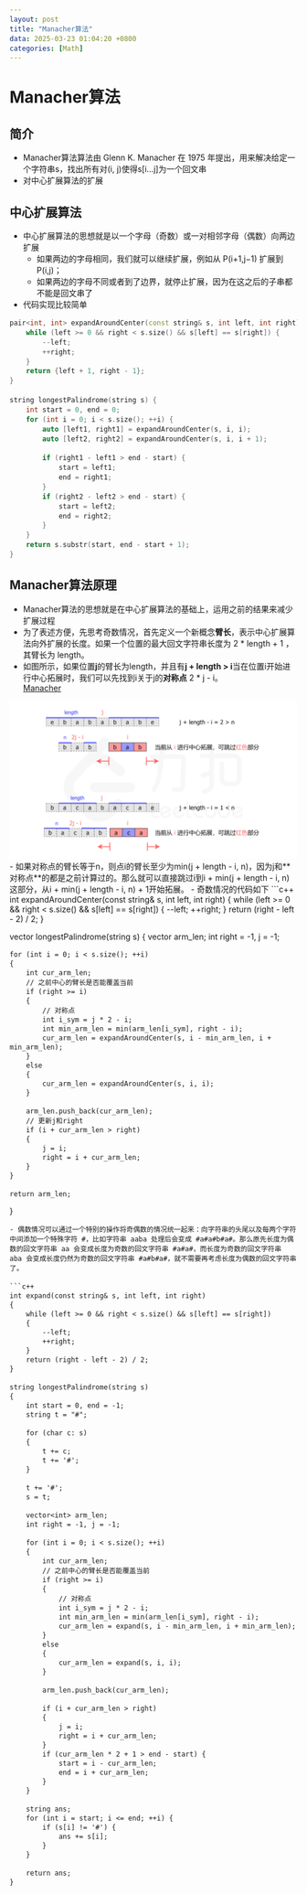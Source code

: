 ```yaml
---
layout: post
title: "Manacher算法"
data: 2025-03-23 01:04:20 +0800
categories: [Math]
---
```

# Manacher算法
## 简介
- Manacher算法算法由 Glenn K. Manacher 在 1975 年提出，用来解决给定一个字符串s，找出所有对(i, j)使得s[i...j]为一个回文串
- 对中心扩展算法的扩展
## 中心扩展算法
- 中心扩展算法的思想就是以一个字母（奇数）或一对相邻字母（偶数）向两边扩展
    - 如果两边的字母相同，我们就可以继续扩展，例如从 P(i+1,j−1) 扩展到 P(i,j)；
    - 如果两边的字母不同或者到了边界，就停止扩展，因为在这之后的子串都不能是回文串了
- 代码实现比较简单
```c++
pair<int, int> expandAroundCenter(const string& s, int left, int right) {
    while (left >= 0 && right < s.size() && s[left] == s[right]) {
        --left;
        ++right;
    }
    return {left + 1, right - 1};
}

string longestPalindrome(string s) {
    int start = 0, end = 0;
    for (int i = 0; i < s.size(); ++i) {
        auto [left1, right1] = expandAroundCenter(s, i, i);
        auto [left2, right2] = expandAroundCenter(s, i, i + 1);

        if (right1 - left1 > end - start) {
            start = left1;
            end = right1;
        }
        if (right2 - left2 > end - start) {
            start = left2;
            end = right2;
        }
    }
    return s.substr(start, end - start + 1);
}
```
## Manacher算法原理
- Manacher算法的思想就是在中心扩展算法的基础上，运用之前的结果来减少扩展过程
- 为了表述方便，先思考奇数情况，首先定义一个新概念**臂长**，表示中心扩展算法向外扩展的长度。如果一个位置的最大回文字符串长度为 2 * length + 1 ，其臂长为 length。
- 如图所示，如果位置**j**的臂长为length，并且有**j + length > i**当在位置i开始进行中心拓展时，我们可以先找到i关于j的**对称点** 2 * j - i。  
[Manacher](/assets/images/Manacher.png)  
<img src="/assets/images/Manacher.png" alt="我的图片">
- 如果对称点的臂长等于n，则点i的臂长至少为min(j + length - i, n)，因为j和**对称点**的都是之前计算过的。那么就可以直接跳过i到i + min(j + length - i, n)这部分，从i + min(j + length - i, n) + 1开始拓展。  
- 奇数情况的代码如下
```c++
int expandAroundCenter(const string& s, int left, int right)
{
    while (left >= 0 && right < s.size() && s[left] == s[right])
    {
        --left;
        ++right;
    }
    return (right - left - 2) / 2;
}

vector<int> longestPalindrome(string s)
{
    vector<int> arm_len;
    int right = -1, j = -1;

    for (int i = 0; i < s.size(); ++i)
    {
        int cur_arm_len;
        // 之前中心的臂长是否能覆盖当前
        if (right >= i)
        {
            // 对称点
            int i_sym = j * 2 - i;
            int min_arm_len = min(arm_len[i_sym], right - i);
            cur_arm_len = expandAroundCenter(s, i - min_arm_len, i + min_arm_len);
        }
        else
        {
            cur_arm_len = expandAroundCenter(s, i, i);
        }

        arm_len.push_back(cur_arm_len);
        // 更新j和right
        if (i + cur_arm_len > right)
        {
            j = i;
            right = i + cur_arm_len;
        }
    }

    return arm_len;
}

```
- 偶数情况可以通过一个特别的操作将奇偶数的情况统一起来：向字符串的头尾以及每两个字符中间添加一个特殊字符 #，比如字符串 aaba 处理后会变成 #a#a#b#a#。那么原先长度为偶数的回文字符串 aa 会变成长度为奇数的回文字符串 #a#a#，而长度为奇数的回文字符串 aba 会变成长度仍然为奇数的回文字符串 #a#b#a#，就不需要再考虑长度为偶数的回文字符串了。

```c++
int expand(const string& s, int left, int right)
{
    while (left >= 0 && right < s.size() && s[left] == s[right])
    {
        --left;
        ++right;
    }
    return (right - left - 2) / 2;
}

string longestPalindrome(string s)
{
    int start = 0, end = -1;
    string t = "#";

    for (char c: s)
    {
        t += c;
        t += '#';
    }

    t += '#';
    s = t;

    vector<int> arm_len;
    int right = -1, j = -1;

    for (int i = 0; i < s.size(); ++i)
    {
        int cur_arm_len;
        // 之前中心的臂长是否能覆盖当前
        if (right >= i)
        {
            // 对称点
            int i_sym = j * 2 - i;
            int min_arm_len = min(arm_len[i_sym], right - i);
            cur_arm_len = expand(s, i - min_arm_len, i + min_arm_len);
        }
        else
        {
            cur_arm_len = expand(s, i, i);
        }

        arm_len.push_back(cur_arm_len);
        
        if (i + cur_arm_len > right)
        {
            j = i;
            right = i + cur_arm_len;
        }
        if (cur_arm_len * 2 + 1 > end - start) {
            start = i - cur_arm_len;
            end = i + cur_arm_len;
        }
    }

    string ans;
    for (int i = start; i <= end; ++i) {
        if (s[i] != '#') {
            ans += s[i];
        }
    }
    
    return ans;
}
```